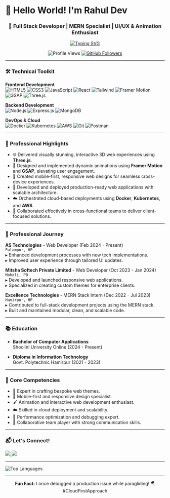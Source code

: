 # 👋 Hello World! I'm Rahul Dev
<h3 align="center">🚀 Full Stack Developer | MERN Specialist | UI/UX & Animation Enthusiast</h3>

<p align="center">
  <a href="https://github.com/rdev014">
    <img src="https://readme-typing-svg.herokuapp.com?font=Fira+Code&pause=1000&color=22D3EE&center=true&vCenter=true&width=435&lines=Turning+ideas+into+digital+reality;Clean+code+advocate;Animation+and+3D+enthusiast" alt="Typing SVG" />
  </a>
</p>

<div align="center">
  <img src="https://komarev.com/ghpvc/?username=rdev014&label=Profile%20Views&color=0e75b6&style=flat" alt="Profile Views" />
  <a href="https://github.com/rdev014?tab=followers">
    <img src="https://img.shields.io/github/followers/rdev014?label=Followers&style=social" alt="GitHub Followers">
  </a>
</div>

---

### 🛠️ Technical Toolkit

**Frontend Development**  
![HTML5](https://img.shields.io/badge/-HTML5-E34F26?style=flat&logo=html5&logoColor=white) ![CSS3](https://img.shields.io/badge/-CSS3-1572B6?style=flat&logo=css3) ![JavaScript](https://img.shields.io/badge/-JavaScript-F7DF1E?style=flat&logo=javascript&logoColor=black) ![React](https://img.shields.io/badge/-React-61DAFB?style=flat&logo=react&logoColor=black) ![Tailwind](https://img.shields.io/badge/-Tailwind-06B6D4?style=flat&logo=tailwindcss) ![Framer Motion](https://img.shields.io/badge/-Framer%20Motion-0055FF?style=flat&logo=framer&logoColor=white) ![GSAP](https://img.shields.io/badge/-GSAP-88CE02?style=flat&logo=greensock&logoColor=white) ![Three.js](https://img.shields.io/badge/-Three.js-000000?style=flat&logo=threedotjs&logoColor=white)

**Backend Development**  
![Node.js](https://img.shields.io/badge/-Node.js-339933?style=flat&logo=nodedotjs) ![Express.js](https://img.shields.io/badge/-Express-000000?style=flat&logo=express) ![MongoDB](https://img.shields.io/badge/-MongoDB-47A248?style=flat&logo=mongodb)

**DevOps & Cloud**  
![Docker](https://img.shields.io/badge/-Docker-2496ED?style=flat&logo=docker) ![Kubernetes](https://img.shields.io/badge/-Kubernetes-326CE5?style=flat&logo=kubernetes&logoColor=white) ![AWS](https://img.shields.io/badge/-AWS-232F3E?style=flat&logo=amazonaws) ![Git](https://img.shields.io/badge/-Git-F05032?style=flat&logo=git) ![Postman](https://img.shields.io/badge/-Postman-FF6C37?style=flat&logo=postman)

---

### 🌟 Professional Highlights

- 🌐 Delivered visually stunning, interactive 3D web experiences using **Three.js**.
- 🎨 Designed and implemented dynamic animations using **Framer Motion** and **GSAP**, elevating user engagement.
- 📱 Created mobile-first, responsive web designs for seamless cross-device experiences.
- 🔧 Developed and deployed production-ready web applications with scalable architecture.
- ☁️ Orchestrated cloud-based deployments using **Docker**, **Kubernetes**, and **AWS**.
- 🤝 Collaborated effectively in cross-functional teams to deliver client-focused solutions.

---

### 💼 Professional Journey

**AS Technologies** - Web Developer (Feb 2024 - Present)  
`Palampur, HP`  
▸ Enhanced development processes with new tech implementations.  
▸ Improved user experience through tailored UI updates.

**Mitsha Softech Private Limited** - Web Developer (Oct 2023 - Jan 2024)  
`Mohali, PB`  
▸ Developed and launched responsive web applications.  
▸ Specialized in creating custom themes for enterprise clients.

**Excellence Technologies** - MERN Stack Intern (Dec 2022 - Jul 2023)  
`Hamirpur, HP`  
▸ Contributed to full-stack development projects using the MERN stack.  
▸ Built and maintained modular, clean, and scalable code.

---

### 📚 Education

- **Bachelor of Computer Applications**  
  Shoolini University Online (2024 - Present)

- **Diploma in Information Technology**  
  Govt. Polytechnic Hamirpur (2021 - 2023)

---

### 🚀 Core Competencies

- 🎨 Expert in crafting bespoke web themes.
- 📱 Mobile-first and responsive design specialist.
- 🖌️ Animation and interactive web development enthusiast.
- ☁️ Skilled in cloud deployment and scalability.
- 🔧 Performance optimization and debugging expert.
- 🤝 Collaborative team player with strong communication skills.

---

### 📬 Let's Connect!

<p align="left">
  <a href="mailto:rahdev2021@gmail.com">
    <img src="https://img.shields.io/badge/Gmail-D14836?style=for-the-badge&logo=gmail&logoColor=white" />
  </a>
  <a href="https://github.com/rdev014">
    <img src="https://img.shields.io/badge/GitHub-100000?style=for-the-badge&logo=github&logoColor=white" />
  </a>
</p>

---
![Top Languages](https://github-readme-stats.vercel.app/api/top-langs/?username=rdev014&layout=compact&theme=nightowl)

---

<p align="center"> 
  <b>Fun Fact:</b> I once debugged a production issue while paragliding! 🪂 #CloudFirstApproach
</p>
